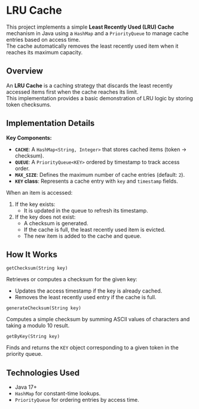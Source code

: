 # LRU Cache

This project implements a simple **Least Recently Used (LRU) Cache** mechanism in Java using a `HashMap` and a `PriorityQueue` to manage cache entries based on access time.  
The cache automatically removes the least recently used item when it reaches its maximum capacity.

## Overview

An **LRU Cache** is a caching strategy that discards the least recently accessed items first when the cache reaches its limit.  
This implementation provides a basic demonstration of LRU logic by storing token checksums.

## Implementation Details

**Key Components:**
- **`CACHE`**: A `HashMap<String, Integer>` that stores cached items (token → checksum).
- **`QUEUE`**: A `PriorityQueue<KEY>` ordered by timestamp to track access order.
- **`MAX_SIZE`**: Defines the maximum number of cache entries (default: `2`).
- **`KEY` class**: Represents a cache entry with `key` and `timestamp` fields.

When an item is accessed:
1. If the key exists:
    - It is updated in the queue to refresh its timestamp.
2. If the key does not exist:
    - A checksum is generated.
    - If the cache is full, the least recently used item is evicted.
    - The new item is added to the cache and queue.

## How It Works

`getChecksum(String key)`

Retrieves or computes a checksum for the given key:
- Updates the access timestamp if the key is already cached.
- Removes the least recently used entry if the cache is full.

`generateChecksum(String key)`

Computes a simple checksum by summing ASCII values of characters and taking a modulo 10 result.

`getByKey(String key)`

Finds and returns the `KEY` object corresponding to a given token in the priority queue.

## Technologies Used

- Java 17+
- `HashMap` for constant-time lookups.
- `PriorityQueue` for ordering entries by access time.
